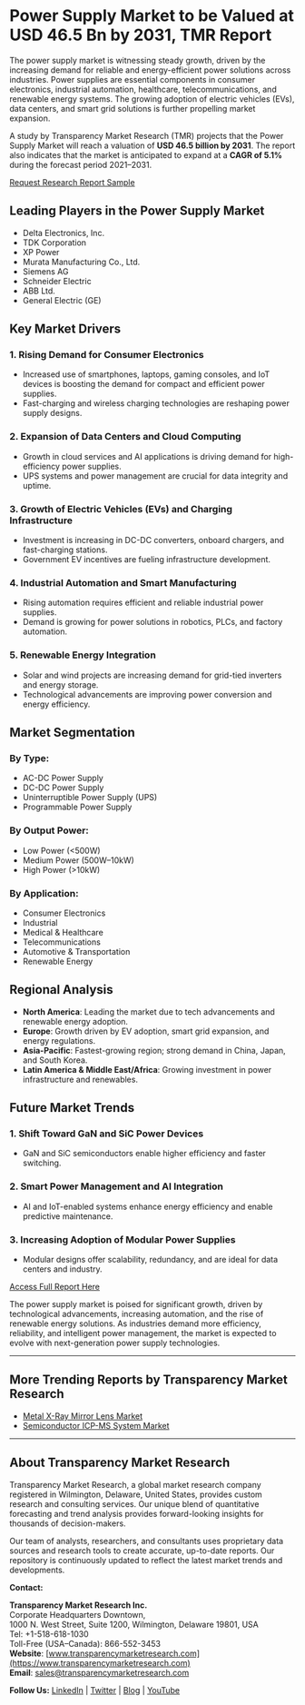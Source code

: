 
# Power Supply Market to be Valued at USD 46.5 Bn by 2031, TMR Report

The power supply market is witnessing steady growth, driven by the increasing demand for reliable and energy-efficient power solutions across industries. Power supplies are essential components in consumer electronics, industrial automation, healthcare, telecommunications, and renewable energy systems. The growing adoption of electric vehicles (EVs), data centers, and smart grid solutions is further propelling market expansion.

A study by Transparency Market Research (TMR) projects that the Power Supply Market will reach a valuation of **USD 46.5 billion by 2031**. The report also indicates that the market is anticipated to expand at a **CAGR of 5.1%** during the forecast period 2021–2031.

[Request Research Report Sample](https://www.transparencymarketresearch.com/sample/sample.php?flag=S&rep_id=55974)

## Leading Players in the Power Supply Market

- Delta Electronics, Inc.
- TDK Corporation
- XP Power
- Murata Manufacturing Co., Ltd.
- Siemens AG
- Schneider Electric
- ABB Ltd.
- General Electric (GE)

## Key Market Drivers

### 1. Rising Demand for Consumer Electronics
- Increased use of smartphones, laptops, gaming consoles, and IoT devices is boosting the demand for compact and efficient power supplies.
- Fast-charging and wireless charging technologies are reshaping power supply designs.

### 2. Expansion of Data Centers and Cloud Computing
- Growth in cloud services and AI applications is driving demand for high-efficiency power supplies.
- UPS systems and power management are crucial for data integrity and uptime.

### 3. Growth of Electric Vehicles (EVs) and Charging Infrastructure
- Investment is increasing in DC-DC converters, onboard chargers, and fast-charging stations.
- Government EV incentives are fueling infrastructure development.

### 4. Industrial Automation and Smart Manufacturing
- Rising automation requires efficient and reliable industrial power supplies.
- Demand is growing for power solutions in robotics, PLCs, and factory automation.

### 5. Renewable Energy Integration
- Solar and wind projects are increasing demand for grid-tied inverters and energy storage.
- Technological advancements are improving power conversion and energy efficiency.

## Market Segmentation

### By Type:
- AC-DC Power Supply
- DC-DC Power Supply
- Uninterruptible Power Supply (UPS)
- Programmable Power Supply

### By Output Power:
- Low Power (<500W)
- Medium Power (500W–10kW)
- High Power (>10kW)

### By Application:
- Consumer Electronics
- Industrial
- Medical & Healthcare
- Telecommunications
- Automotive & Transportation
- Renewable Energy

## Regional Analysis

- **North America**: Leading the market due to tech advancements and renewable energy adoption.
- **Europe**: Growth driven by EV adoption, smart grid expansion, and energy regulations.
- **Asia-Pacific**: Fastest-growing region; strong demand in China, Japan, and South Korea.
- **Latin America & Middle East/Africa**: Growing investment in power infrastructure and renewables.

## Future Market Trends

### 1. Shift Toward GaN and SiC Power Devices
- GaN and SiC semiconductors enable higher efficiency and faster switching.

### 2. Smart Power Management and AI Integration
- AI and IoT-enabled systems enhance energy efficiency and enable predictive maintenance.

### 3. Increasing Adoption of Modular Power Supplies
- Modular designs offer scalability, redundancy, and are ideal for data centers and industry.

[Access Full Report Here](https://www.transparencymarketresearch.com/power-supply-market.html)

The power supply market is poised for significant growth, driven by technological advancements, increasing automation, and the rise of renewable energy solutions. As industries demand more efficiency, reliability, and intelligent power management, the market is expected to evolve with next-generation power supply technologies.

---

## More Trending Reports by Transparency Market Research

- [Metal X-Ray Mirror Lens Market](https://www.transparencymarketresearch.com/metal-x-ray-mirror-lens-market.html)
- [Semiconductor ICP-MS System Market](https://www.transparencymarketresearch.com/semiconductor-icp-ms-system-market.html)

---

## About Transparency Market Research

Transparency Market Research, a global market research company registered in Wilmington, Delaware, United States, provides custom research and consulting services. Our unique blend of quantitative forecasting and trend analysis provides forward-looking insights for thousands of decision-makers.

Our team of analysts, researchers, and consultants uses proprietary data sources and research tools to create accurate, up-to-date reports. Our repository is continuously updated to reflect the latest market trends and developments.

**Contact:**

**Transparency Market Research Inc.**  
Corporate Headquarters Downtown,  
1000 N. West Street, Suite 1200, Wilmington, Delaware 19801, USA  
Tel: +1-518-618-1030  
Toll-Free (USA–Canada): 866-552-3453  
**Website**: [www.transparencymarketresearch.com](https://www.transparencymarketresearch.com)  
**Email**: [sales@transparencymarketresearch.com](mailto:sales@transparencymarketresearch.com)

**Follow Us:** [LinkedIn](https://www.linkedin.com/company/transparency-market-research) | [Twitter](https://twitter.com/tmrresearch) | [Blog](https://tmrblog.com/) | [YouTube](https://www.youtube.com/@TransparencyMarketResearch)

